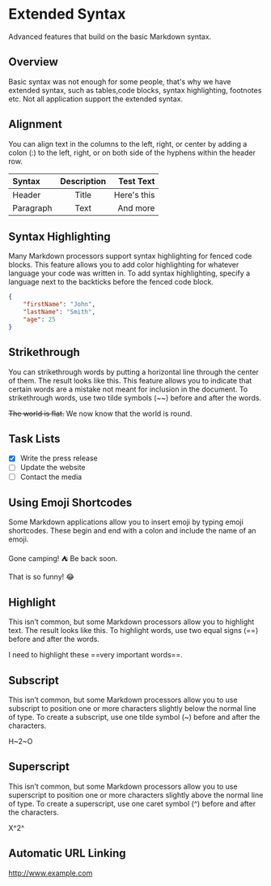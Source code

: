 # Extended Syntax

Advanced features that build on the basic Markdown syntax.

## Overview

Basic syntax was not enough for some people, that's why we have extended syntax, such as tables,code blocks, syntax highlighting, footnotes etc. Not all application support the extended syntax.

## Alignment

You can align text in the columns to the left, right, or center by adding a colon (:) to the left, right, or on both side of the hyphens within the header row.

| Syntax    | Description |   Test Text |
| :-------- | :---------: | ----------: |
| Header    |    Title    | Here's this |
| Paragraph |    Text     |    And more |

## Syntax Highlighting

Many Markdown processors support syntax highlighting for fenced code blocks. This feature allows you to add color highlighting for whatever language your code was written in. To add syntax highlighting, specify a language next to the backticks before the fenced code block.

```json
{
	"firstName": "John",
	"lastName": "Smith",
	"age": 25
}
```

## Strikethrough

You can strikethrough words by putting a horizontal line through the center of them. The result looks like this. This feature allows you to indicate that certain words are a mistake not meant for inclusion in the document. To strikethrough words, use two tilde symbols (~~) before and after the words.

~~The world is flat.~~ We now know that the world is round.

## Task Lists

- [x] Write the press release
- [ ] Update the website
- [ ] Contact the media

## Using Emoji Shortcodes

Some Markdown applications allow you to insert emoji by typing emoji shortcodes. These begin and end with a colon and include the name of an emoji.

Gone camping! :tent: Be back soon.

That is so funny! :joy:

## Highlight

This isn’t common, but some Markdown processors allow you to highlight text. The result looks like this. To highlight words, use two equal signs (==) before and after the words.

I need to highlight these ==very important words==.

## Subscript

This isn’t common, but some Markdown processors allow you to use subscript to position one or more characters slightly below the normal line of type. To create a subscript, use one tilde symbol (~) before and after the characters.

H~2~O

## Superscript

This isn’t common, but some Markdown processors allow you to use superscript to position one or more characters slightly above the normal line of type. To create a superscript, use one caret symbol (^) before and after the characters.

X^2^

## Automatic URL Linking

http://www.example.com
